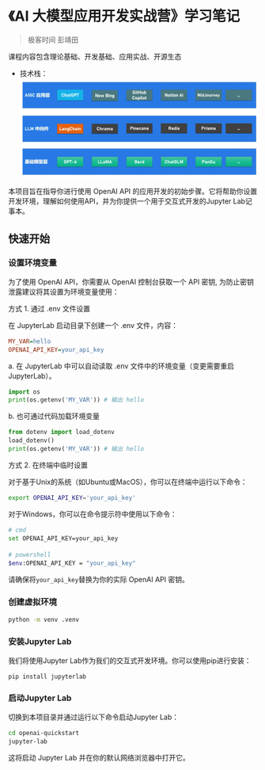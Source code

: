 # 《AI 大模型应用开发实战营》学习笔记

> 极客时间 彭靖田

课程内容包含理论基础、开发基础、应用实战、开源生态

- 技术栈：
  ![stack](./docs/img/stack.png)

本项目旨在指导你进行使用 OpenAI API 的应用开发的初始步骤。它将帮助你设置开发环境，理解如何使用API，并为你提供一个用于交互式开发的Jupyter Lab记事本。

## 快速开始

### 设置环境变量

为了使用 OpenAI API，你需要从 OpenAI 控制台获取一个 API 密钥, 为防止密钥泄露建议将其设置为环境变量使用：

方式 1. 通过 .env 文件设置

在 JupyterLab 启动目录下创建一个 .env 文件，内容：

```ini
MY_VAR=hello
OPENAI_API_KEY=your_api_key
```

a. 在 JupyterLab 中可以自动读取 .env 文件中的环境变量（变更需要重启 JupyterLab）。

```python
import os
print(os.getenv('MY_VAR')) # 输出 hello
```

b. 也可通过代码加载环境变量

```python
from dotenv import load_dotenv
load_dotenv()
print(os.getenv('MY_VAR')) # 输出 hello
```

方式 2. 在终端中临时设置

对于基于Unix的系统（如Ubuntu或MacOS），你可以在终端中运行以下命令：

```bash
export OPENAI_API_KEY='your_api_key'
```

对于Windows，你可以在命令提示符中使用以下命令：

```bash
# cmd
set OPENAI_API_KEY=your_api_key

# powershell
$env:OPENAI_API_KEY = "your_api_key"
```

请确保将`your_api_key`替换为你的实际 OpenAI API 密钥。

### 创建虚拟环境

```bash
python -m venv .venv
```

### 安装Jupyter Lab

我们将使用Jupyter Lab作为我们的交互式开发环境。你可以使用pip进行安装：

```bash
pip install jupyterlab
```

### 启动Jupyter Lab

切换到本项目录并通过运行以下命令启动Jupyter Lab：

```bash
cd openai-quickstart
jupyter-lab
```

这将启动 Jupyter Lab 并在你的默认网络浏览器中打开它。
